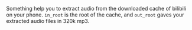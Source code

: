 Something help you to extract audio from the downloaded cache of bilibili on your phone. `in_root` is the root of the cache, and `out_root` gaves your extracted audio files in 320k mp3.
